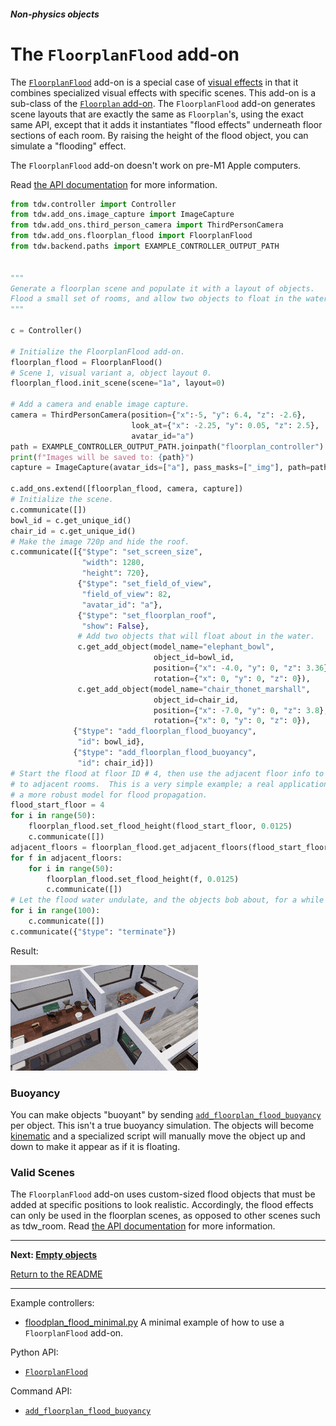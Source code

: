##### Non-physics objects

# The `FloorplanFlood` add-on

The [`FloorplanFlood`](../../python/add_ons/floorplan_flood.md) add-on is a special case of [visual effects](visual_effects.md) in that it combines specialized visual effects with specific scenes. This add-on is a sub-class of the [`Floorplan` add-on](../scene_setup_high_level/floorplans.md). The `FloorplanFlood` add-on generates scene layouts that are exactly the same as `Floorplan`'s, using the exact same API, except that it adds it instantiates "flood effects" underneath floor sections of each room. By raising the height of the flood object, you can simulate a "flooding" effect.

The `FloorplanFlood` add-on doesn't work on pre-M1 Apple computers.

Read [the API documentation](../../python/add_ons/floorplan_flood.md) for more information.

```python
from tdw.controller import Controller
from tdw.add_ons.image_capture import ImageCapture
from tdw.add_ons.third_person_camera import ThirdPersonCamera
from tdw.add_ons.floorplan_flood import FloorplanFlood
from tdw.backend.paths import EXAMPLE_CONTROLLER_OUTPUT_PATH


"""
Generate a floorplan scene and populate it with a layout of objects.
Flood a small set of rooms, and allow two objects to float in the water.
"""

c = Controller()

# Initialize the FloorplanFlood add-on.
floorplan_flood = FloorplanFlood()
# Scene 1, visual variant a, object layout 0.
floorplan_flood.init_scene(scene="1a", layout=0)

# Add a camera and enable image capture.
camera = ThirdPersonCamera(position={"x":-5, "y": 6.4, "z": -2.6},
                           look_at={"x": -2.25, "y": 0.05, "z": 2.5},
                           avatar_id="a")
path = EXAMPLE_CONTROLLER_OUTPUT_PATH.joinpath("floorplan_controller")
print(f"Images will be saved to: {path}")
capture = ImageCapture(avatar_ids=["a"], pass_masks=["_img"], path=path)

c.add_ons.extend([floorplan_flood, camera, capture])
# Initialize the scene.
c.communicate([])
bowl_id = c.get_unique_id()
chair_id = c.get_unique_id()
# Make the image 720p and hide the roof.
c.communicate([{"$type": "set_screen_size",
                "width": 1280,
                "height": 720},
               {"$type": "set_field_of_view",
                "field_of_view": 82,
                "avatar_id": "a"},
               {"$type": "set_floorplan_roof",
                "show": False},
               # Add two objects that will float about in the water.
               c.get_add_object(model_name="elephant_bowl",
                                object_id=bowl_id,
                                position={"x": -4.0, "y": 0, "z": 3.36},
                                rotation={"x": 0, "y": 0, "z": 0}),
               c.get_add_object(model_name="chair_thonet_marshall",
                                object_id=chair_id,
                                position={"x": -7.0, "y": 0, "z": 3.8},
                                rotation={"x": 0, "y": 0, "z": 0}),
              {"$type": "add_floorplan_flood_buoyancy",
               "id": bowl_id},
              {"$type": "add_floorplan_flood_buoyancy",
               "id": chair_id}])
# Start the flood at floor ID # 4, then use the adjacent floor info to propagate
# to adjacent rooms.  This is a very simple example; a real application would use 
# a more robust model for flood propagation.
flood_start_floor = 4
for i in range(50):
    floorplan_flood.set_flood_height(flood_start_floor, 0.0125)
    c.communicate([])
adjacent_floors = floorplan_flood.get_adjacent_floors(flood_start_floor)
for f in adjacent_floors:
    for i in range(50):
        floorplan_flood.set_flood_height(f, 0.0125)
        c.communicate([])
# Let the flood water undulate, and the objects bob about, for a while before quitting.
for i in range(100):
    c.communicate([])
c.communicate({"$type": "terminate"})
```

Result:

![](images/flood.gif)

### Buoyancy

You can make objects "buoyant" by sending [`add_floorplan_flood_buoyancy`](../../api/command_api.md#add_floorplan_flood_buoyancy) per object. This isn't  a true buoyancy simulation. The objects will become [kinematic](../physx/physics_objects.md) and a specialized script will manually move the object up and down to make it appear as if it is floating.

### Valid Scenes

The `FloorplanFlood` add-on uses custom-sized flood objects that must be added at specific positions to look realistic. Accordingly, the flood effects can only be used in the floorplan scenes, as opposed to other scenes such as tdw_room. Read [the API documentation](../../python/add_ons/floorplan_flood.md) for more information.

***

**Next: [Empty objects](empty_objects.md)**

[Return to the README](../../../README.md)

***

Example controllers:

- [floodplan_flood_minimal.py](https://github.com/threedworld-mit/tdw/blob/master/Python/example_controllers/non_physics/floodplan_flood_minimal.py)  A minimal example of how to use a `FloorplanFlood` add-on.

Python API:

- [`FloorplanFlood`](../../python/add_ons/floorplan_flood.md)

Command API:

- [`add_floorplan_flood_buoyancy`](../../api/command_api.md#add_floorplan_flood_buoyancy)
